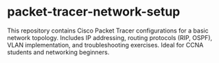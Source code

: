 # packet-tracer-network-setup
This repository contains Cisco Packet Tracer configurations for a basic network topology. Includes IP addressing, routing protocols (RIP, OSPF), VLAN implementation, and troubleshooting exercises. Ideal for CCNA students and networking beginners.

